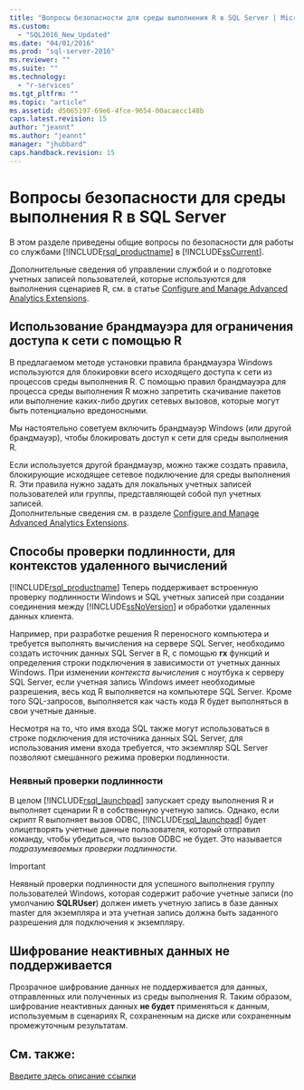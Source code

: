 ```yaml
---
title: "Вопросы безопасности для среды выполнения R в SQL Server | Microsoft Docs"
ms.custom: 
  - "SQL2016_New_Updated"
ms.date: "04/01/2016"
ms.prod: "sql-server-2016"
ms.reviewer: ""
ms.suite: ""
ms.technology: 
  - "r-services"
ms.tgt_pltfrm: ""
ms.topic: "article"
ms.assetid: d5065197-69e6-4fce-9654-00acaecc148b
caps.latest.revision: 15
author: "jeannt"
ms.author: "jeannt"
manager: "jhubbard"
caps.handback.revision: 15
---
```

# Вопросы безопасности для среды выполнения R в SQL Server
  В этом разделе приведены общие вопросы по безопасности для работы со службами [!INCLUDE[rsql_productname](../../includes/rsql-productname-md.md)] в [!INCLUDE[ssCurrent](../../includes/sscurrent-md.md)].  
  
 Дополнительные сведения об управлении службой и о подготовке учетных записей пользователей, которые используются для выполнения сценариев R, см. в статье [Configure and Manage Advanced Analytics Extensions](../../advanced-analytics/r-services/configure-and-manage-advanced-analytics-extensions.md).  
  
## Использование брандмауэра для ограничения доступа к сети с помощью R  
 В предлагаемом методе установки правила брандмауэра Windows используются для блокировки всего исходящего доступа к сети из процессов среды выполнения R. С помощью правил брандмауэра для процесса среды выполнения R можно запретить скачивание пакетов или выполнение каких-либо других сетевых вызовов, которые могут быть потенциально вредоносными.  
  
 Мы настоятельно советуем включить брандмауэр Windows (или другой брандмауэр), чтобы блокировать доступ к сети для среды выполнения R.  
  
 Если используется другой брандмауэр, можно также создать правила, блокирующие исходящее сетевое подключение для среды выполнения R. Эти правила нужно задать для локальных учетных записей пользователей или группы, представляющей собой пул учетных записей.   
Дополнительные сведения см. в разделе [Configure and Manage Advanced Analytics Extensions](../../advanced-analytics/r-services/configure-and-manage-advanced-analytics-extensions.md).  
  
## Способы проверки подлинности, для контекстов удаленного вычислений 
  [!INCLUDE[rsql_productname](../../includes/rsql-productname-md.md)] Теперь поддерживает встроенную проверку подлинности Windows и SQL учетных записей при создании соединения между [!INCLUDE[ssNoVersion](../../includes/ssnoversion-md.md)] и обработки удаленных данных клиента. 
  
 Например, при разработке решения R переносного компьютера и требуется выполнять вычисления на сервере SQL Server, необходимо создать источник данных SQL Server в R, с помощью **rx** функций и определения строки подключения в зависимости от учетных данных Windows. При изменении _контекста вычисления_ с ноутбука к серверу SQL Server, если учетная запись Windows имеет необходимые разрешения, весь код R выполняется на компьютере SQL Server. Кроме того SQL-запросов, выполняется как часть кода R будет выполняться в свои учетные данные. 
 
 Несмотря на то, что имя входа SQL также могут использоваться в строке подключения для источника данных SQL Server, для использования имени входа требуется, что экземпляр SQL Server позволяют смешанного режима проверки подлинности.
 
 ### Неявный проверки подлинности
  
 В целом [!INCLUDE[rsql_launchpad](../../includes/rsql-launchpad-md.md)] запускает среду выполнения R и выполняет сценарии R в собственную учетную запись. Однако, если скрипт R выполняет вызов ODBC, [!INCLUDE[rsql_launchpad](../../includes/rsql-launchpad-md.md)] будет олицетворять учетные данные пользователя, который отправил команду, чтобы убедиться, что вызов ODBC не будет. Это называется *подразумеваемых проверки подлинности*. 
 
 > [!IMPORTANT] 
 >
 > Неявный проверки подлинности для успешного выполнения группу пользователей Windows, которая содержит рабочие учетные записи (по умолчанию **SQLRUser**) должен иметь учетную запись в базе данных master для экземпляра и эта учетная запись должна быть заданного разрешения для подключения к экземпляру.  
  
## Шифрование неактивных данных не поддерживается  
 Прозрачное шифрование данных не поддерживается для данных, отправленных или полученных из среды выполнения R. Таким образом, шифрование неактивных данных **не будет** применяться к данным, используемым в сценариях R, сохраненным на диске или сохраненным промежуточным результатам.  
 
 ## См. также:
 [Введите здесь описание ссылки](../../advanced-analytics/r-services/configuration-sql-server-r-services.md) 
  